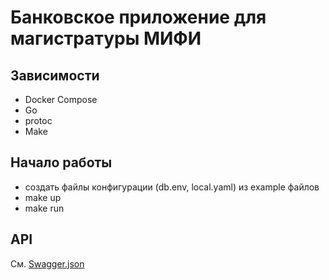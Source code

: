 # Банковское приложение для магистратуры МИФИ

## Зависимости
- Docker Compose
- Go
- protoc
- Make

## Начало работы
- создать файлы конфигурации (db.env, local.yaml) из example файлов
- make up
- make run

## API

См. [Swagger.json]([https://example.com/swagger-ui/index.html](https://github.com/inqast/bank-system/blob/main/pkg/api/api.swagger.json))

